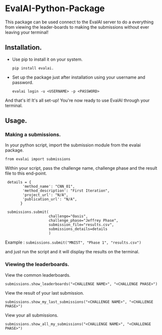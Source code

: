 # EvalAI-Python-Package

This package can be used connect to the EvalAI server to do a everything from viewing the leader-boards to making the submissions without ever leaving your terminal!

## Installation.

* Use pip to install it on your system.

     `pip install evalai.`


* Set up the package just after installation using your username and password.

    `evalai login -u <USERNAME> -p <PASSWORD>`

And that's it! It's all set-up! You're now ready to use EvalAI through your terminal.

## Usage.

### Making a submissions.

In your python script, import the submission module from the evalai package.

    from evalai import submissions
    
Within your script, pass the challenge name, challenge phase and the result file to this end-point.

     details = {
            'method_name': "CNN_01",
            'method_description': "First Iteration",
            'project_url': "N/A",
            'publication_url': "N/A",
           }

     submissions.submit(
                        challenge="Oasis",
                        challenge_phase="Jeffrey Phase",
                        submission_file="results.csv",
                        submissions_details=details
                        )

    
Example : `submissions.submit("MNIST", "Phase 1", "results.csv")`
    
and just run the script and it will display the results on the terminal.
 
### Viewing the leaderboards.

View the common leaderboards.

    submissions.show_leaderboards("<CHALLENGE NAME>", "<CHALLENGE PHASE>")

View the result of your last submission.

    submissions.show_my_last_submissions("<CHALLENGE NAME>", "<CHALLENGE PHASE>")
    
View your all submissions.

    submissions.show_all_my_submissions("<CHALLENGE NAME>", "<CHALLENGE PHASE>")
    
